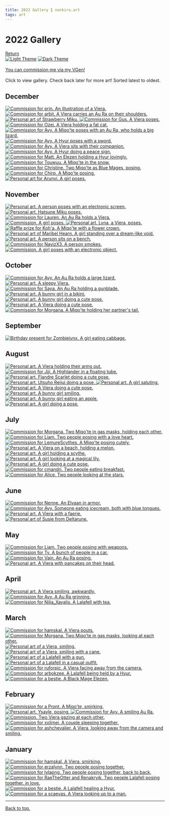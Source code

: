 ```yaml
---
title: 2022 Gallery ⁑ nonkiru.art
tags: art
---
```


<!-- bulk resize 300 height -->
<h1>2022 Gallery</h1>
<a href="/art/">Return</a>
<br>
<a href="javascript:;" class="a_img" onclick="lightmode()" onmouseover="document.light.src='/assets/website/light_theme_hover.png';" onmouseout="document.light.src='/assets/website/light_theme.png';" 
onfocus="document.light.src='/assets/website/light_theme_hover.png';" onfocusout="document.light.src='/assets/website/light_theme.png';">
<img src="/assets/website/light_theme.png" alt="Light Theme" name="light"></a>
<a href="javascript:;" class="a_img" onclick="darkmode()" onmouseover="document.dark.src='/assets/website/dark_theme_hover.png';" onmouseout="document.dark.src='/assets/website/dark_theme.png';" 
onfocus="document.dark.src='/assets/website/dark_theme_hover.png';" onfocusout="document.dark.src='/assets/website/dark_theme.png';">
<img src="/assets/website/dark_theme.png" alt="Dark Theme" name="dark"></a>

<br>
<br><a href="https://vgen.co/nonkiru">You can commission me via my VGen!</a>
<br>
<br>Click to view gallery. Check back later for more art! Sorted latest to oldest.
<div class="gallery">
<h2>December</h2>
<a href="/../assets/artwork/2022/prin.webp" data-fancybox="gallery" data-caption="Commission for prin. An illustration of a Viera.">
    <img src="/../assets/artwork/2022/low/prin.webp" alt="Commission for prin. An illustration of a Viera."  loading="lazy" />
</a>

<a href="/../assets/artwork/2022/arbit.webp" data-fancybox="gallery" data-caption="Commission for arbit. A Viera carries an Au Ra on their shoulders.">
    <img src="/../assets/artwork/2022/low/arbit.webp" alt="Commission for arbit. A Viera carries an Au Ra on their shoulders."  loading="lazy" />
</a>

<a href="/../assets/artwork/2022/strawberrymiku.webp" data-fancybox="gallery" data-caption="Personal art of Strawberry Miku.">
    <img src="/../assets/artwork/2022/low/strawberrymiku.webp" alt="Personal art of Strawberry Miku."  loading="lazy" />
</a>

<a href="/../assets/artwork/2022/gus.webp" data-fancybox="gallery" data-caption="Commission for Gus. A Viera poses.">
    <img src="/../assets/artwork/2022/low/gus.webp" alt="Commission for Gus. A Viera poses."  loading="lazy" />
</a>

<a href="/../assets/artwork/2022/ozei.webp" data-fancybox="gallery" data-caption="Commission for Ozei. A Viera holding a fat cat.">
    <img src="/../assets/artwork/2022/low/ozei.webp" alt="Commission for Ozei. A Viera holding a fat cat."  loading="lazy" />
</a>

<a href="/../assets/artwork/2022/avyvok2.webp" data-fancybox="gallery" data-caption="Commission for Avy. A Miqo'te poses with an Au Ra, who holds a big lizard.">
    <img src="/../assets/artwork/2022/low/avyvok2.webp" alt="Commission for Avy. A Miqo'te poses with an Au Ra, who holds a big lizard."  loading="lazy" />
</a>

<a href="/../assets/artwork/2022/jones.webp" data-fancybox="gallery" data-caption="Commission for Avy. A Hyur poses with a sword.">
    <img src="/../assets/artwork/2022/low/jones.webp" alt="Commission for Avy. A Hyur poses with a sword."  loading="lazy" />
</a>

<a href="/../assets/artwork/2022/myuriavy.webp" data-fancybox="gallery" data-caption="Commission for Avy. A Viera sits with their companion.">
    <img src="/../assets/artwork/2022/low/myuriavy.webp" alt="Commission for Avy. A Viera sits with their companion."  loading="lazy" />
</a>

<a href="/../assets/artwork/2022/ijidoa.webp" data-fancybox="gallery" data-caption="Commission for Avy. A Hyur doing a peace sign.">
    <img src="/../assets/artwork/2022/low/ijidoa.webp" alt="Commission for Avy. A Hyur doing a peace sign."  loading="lazy" />
</a>

<a href="/../assets/artwork/2022/matt.webp" data-fancybox="gallery" data-caption="Commission for Matt. An Elezen holding a Hyur lovingly.">
    <img src="/../assets/artwork/2022/low/matt.webp" alt="Commission for Matt. An Elezen holding a Hyur lovingly."  loading="lazy" />
</a>

<a href="/../assets/artwork/2022/touwuu.webp" data-fancybox="gallery" data-caption="Commission for Touwuu. A Miqo'te in the snow.">
    <img src="/../assets/artwork/2022/low/touwuu.webp" alt="Commission for Touwuu. A Miqo'te in the snow."  loading="lazy" />
</a>

<a href="/../assets/artwork/2022/christine.webp" data-fancybox="gallery" data-caption="Commission for Christine. Two Miqo'te as Blue Mages, posing.">
    <img src="/../assets/artwork/2022/low/christine.webp" alt="Commission for Christine. Two Miqo'te as Blue Mages, posing."  loading="lazy" />
</a>

<a href="/../assets/artwork/2022/chrip.webp" data-fancybox="gallery" data-caption="Commission for Chirp. A Miqo'te posing.">
    <img src="/../assets/artwork/2022/low/chrip.webp" alt="Commission for Chirp. A Miqo'te posing."  loading="lazy" />
</a>

<a href="/../assets/artwork/2022/nadia.webp" data-fancybox="gallery" data-caption="Personal art for Arunyi. A girl poses.">
    <img src="/../assets/artwork/2022/low/nadia.webp" alt="Personal art for Arunyi. A girl poses."  loading="lazy" />
</a>

<h2>November</h2>
<a href="/../assets/artwork/2022/jupiter.webp" data-fancybox="gallery" data-caption="Personal art. A person poses with an electronic screen.">
    <img src="/../assets/artwork/2022/low/jupiter.webp" alt="Personal art. A person poses with an electronic screen."  loading="lazy" />
</a>

<a href="/../assets/artwork/2022/miku.webp" data-fancybox="gallery" data-caption="Personal art. Hatsune Miku poses.">
    <img src="/../assets/artwork/2022/low/miku.webp" alt="Personal art. Hatsune Miku poses."  loading="lazy" />
</a>

<a href="/../assets/artwork/2022/lauren.webp" data-fancybox="gallery" data-caption="Commission for Lauren. An Au Ra holds a Viera.">
    <img src="/../assets/artwork/2022/low/lauren.webp" alt="Commission for Lauren. An Au Ra holds a Viera."  loading="lazy" />
</a>

<a href="/../assets/artwork/2022/kiso2.webp" data-fancybox="gallery" data-caption="Commission. A girl poses.">
    <img src="/../assets/artwork/2022/low/kiso2.webp" alt="Commission. A girl poses."  loading="lazy" />
</a>

<a href="/../assets/artwork/2022/lyna.webp" data-fancybox="gallery" data-caption="Personal art. Lyna, a Viera, poses.">
    <img src="/../assets/artwork/2022/low/lyna.webp" alt="Personal art. Lyna, a Viera, poses."  loading="lazy" />
</a>

<a href="/../assets/artwork/2022/koha.webp" data-fancybox="gallery" data-caption="Raffle prize for Koh'a. A Miqo'te with a flower crown.">
    <img src="/../assets/artwork/2022/low/koha.webp" alt="Raffle prize for Koh'a. A Miqo'te with a flower crown."  loading="lazy" />
</a>

<a href="/../assets/artwork/2022/maribel.webp" data-fancybox="gallery" data-caption="Personal art of Maribel Hearn. A girl standing over a dream-like void.">
    <img src="/../assets/artwork/2022/low/maribel.webp" alt="Personal art of Maribel Hearn. A girl standing over a dream-like void."  loading="lazy" />
</a>

<a href="/../assets/artwork/2022/myurinohn.webp" data-fancybox="gallery" data-caption="Personal art. A person sits on a bench.">
    <img src="/../assets/artwork/2022/low/myurinohn.webp" alt="Personal art. A person sits on a bench."  loading="lazy" />
</a>

<a href="/../assets/artwork/2022/NayizX3.webp" data-fancybox="gallery" data-caption="Commission for NayizX3. A person smokes.">
    <img src="/../assets/artwork/2022/low/NayizX3.webp" alt="Commission for NayizX3. A person smokes."  loading="lazy" />
</a>

<a href="/../assets/artwork/2022/kiso.webp" data-fancybox="gallery" data-caption="Commission. A girl poses with an electronic object.">
    <img src="/../assets/artwork/2022/low/kiso.webp" alt="Commission. A girl poses with an electronic object."  loading="lazy" />
</a>

<h2>October</h2>
<a href="/../assets/artwork/2022/voksis.webp" data-fancybox="gallery" data-caption="Commission for Avy. An Au Ra holds a large lizard.">
    <img src="/../assets/artwork/2022/low/voksis.webp" alt="Commission for Avy. An Au Ra holds a large lizard."  loading="lazy" />
</a>

<a href="/../assets/artwork/2022/myurisleepy.webp" data-fancybox="gallery" data-caption="Personal art. A sleepy Viera.">
    <img src="/../assets/artwork/2022/low/myurisleepy.webp" alt="Personal art. A sleepy Viera."  loading="lazy" />
</a>

<a href="/../assets/artwork/2022/saya.webp" data-fancybox="gallery" data-caption="Commission for Saya. An Au Ra holding a gunblade.">
    <img src="/../assets/artwork/2022/low/saya.webp" alt="Commission for Saya. An Au Ra holding a gunblade."  loading="lazy" />
</a>

<a href="/../assets/artwork/2022/beach.webp" data-fancybox="gallery" data-caption="Personal art. A bunny girl in a bikini.">
    <img src="/../assets/artwork/2022/low/beach.webp" alt="Personal art. A bunny girl in a bikini."  loading="lazy" />
</a>

<a href="/../assets/artwork/2022/non.webp" data-fancybox="gallery" data-caption="Personal art. A bunny girl doing a cute pose.">
    <img src="/../assets/artwork/2022/low/non.webp" alt="Personal art. A bunny girl doing a cute pose."  loading="lazy" />
</a>

<a href="/../assets/artwork/2022/myuri.webp" data-fancybox="gallery" data-caption="Personal art. A Viera doing a cute pose.">
    <img src="/../assets/artwork/2022/low/myuri.webp" alt="Personal art. A Viera doing a cute pose."  loading="lazy" />
</a>

<a href="/../assets/artwork/2022/morg.webp" data-fancybox="gallery" data-caption="Commission for Morgana. A Miqo'te holding her partner's tail.">
    <img src="/../assets/artwork/2022/low/marcus.webp" alt="Commission for Morgana. A Miqo'te holding her partner's tail."  loading="lazy" />
</a>

<h2>September</h2>
<a href="/../assets/artwork/2022/marybirthday.webp" data-fancybox="gallery" data-caption="Birthday present for Zombiejynx. A girl eating cabbage.">
    <img src="/../assets/artwork/2022/low/marybirthday.webp" alt="Birthday present for Zombiejynx. A girl eating cabbage."  loading="lazy" />
</a>


<h2>August</h2>
<a href="/../assets/artwork/2022/myuri2.webp" data-fancybox="gallery" data-caption="Personal art. A Viera holding their arms out.">
    <img src="/../assets/artwork/2022/low/myuri2.webp" alt="Personal art. A Viera holding their arms out."  loading="lazy" />
</a>

<a href="/../assets/artwork/2022/jiji.webp" data-fancybox="gallery" data-caption="Commission for Jiji. A Highlander in a floating tube.">
    <img src="/../assets/artwork/2022/low/jiji.webp" alt="Commission for Jiji. A Highlander in a floating tube."  loading="lazy" />
</a>

<a href="/../assets/artwork/2022/flandre.webp" data-fancybox="gallery" data-caption="Personal art. Flandre Scarlet doing a cute pose.">
    <img src="/../assets/artwork/2022/low/flandre.webp" alt="Personal art. Flandre Scarlet doing a cute pose."  loading="lazy" />
</a>

<a href="/../assets/artwork/2022/okuu.webp" data-fancybox="gallery" data-caption="Personal art. Utsuho Reijui doing a pose.">
    <img src="/../assets/artwork/2022/low/okuu.webp" alt="Personal art. Utsuho Reijui doing a pose."  loading="lazy" />
</a>

<a href="/../assets/artwork/2022/rune.webp" data-fancybox="gallery" data-caption="Personal art. A girl saluting.">
    <img src="/../assets/artwork/2022/low/rune.webp" alt="Personal art. A girl saluting."  loading="lazy" />
</a>

<a href="/../assets/artwork/2022/myu.webp" data-fancybox="gallery" data-caption="Personal art. A Viera doing a cute pose.">
    <img src="/../assets/artwork/2022/low/myu.webp" alt="Personal art. A Viera doing a cute pose."  loading="lazy" />
</a>

<a href="/../assets/artwork/2022/bnuuy.webp" data-fancybox="gallery" data-caption="Personal art. A bunny girl smiling.">
    <img src="/../assets/artwork/2022/low/bnuuy.webp" alt="Personal art. A bunny girl smiling."  loading="lazy" />
</a>

<a href="/../assets/artwork/2022/bunnycind.webp" data-fancybox="gallery" data-caption="Personal art. A bunny girl eating an apple.">
    <img src="/../assets/artwork/2022/low/bunnycind.webp" alt="Personal art. A bunny girl eating an apple."  loading="lazy" />
</a>

<a href="/../assets/artwork/2022/sui.webp" data-fancybox="gallery" data-caption="Personal art. A girl doing a pose.">
    <img src="/../assets/artwork/2022/low/sui.webp" alt="Personal art. A girl doing a pose."  loading="lazy" />
</a>


<h2>July</h2>
<a href="/../assets/artwork/2022/coffin.webp" data-fancybox="gallery" data-caption="Commission for Morgana. Two Miqo'te in gas masks, holding each other.">
    <img src="/../assets/artwork/2022/low/coffin.webp" alt="Commission for Morgana. Two Miqo'te in gas masks, holding each other."  loading="lazy" />
</a>

<a href="/../assets/artwork/2022/liam.webp" data-fancybox="gallery" data-caption="Commission for Liam. Two people posing with a love heart.">
    <img src="/../assets/artwork/2022/low/liam.webp" alt="Commission for Liam. Two people posing with a love heart."  loading="lazy" />
</a>

<a href="/../assets/artwork/2022/lemurescythes.webp" data-fancybox="gallery" data-caption="Commission for LemureScythes. A Miqo'te posing cutely.">
    <img src="/../assets/artwork/2022/low/lemurescythes.webp" alt="Commission for LemureScythes. A Miqo'te posing cutely."  loading="lazy" />
</a>

<a href="/../assets/artwork/2022/myubeach.webp" data-fancybox="gallery" data-caption="Personal art. A Viera on a beach, holding a melon.">
    <img src="/../assets/artwork/2022/low/myubeach.webp" alt="Personal art. A Viera on a beach, holding a melon."  loading="lazy" />
</a>

<a href="/../assets/artwork/2022/jiji2.webp" data-fancybox="gallery" data-caption="Personal art. A girl holding a scythe.">
    <img src="/../assets/artwork/2022/low/jiji2.webp" alt="Personal art. A girl holding a scythe."  loading="lazy" />
</a>

<a href="/../assets/artwork/2022/poshu.webp" data-fancybox="gallery" data-caption="Personal art. A girl looking at a magical lily.">
    <img src="/../assets/artwork/2022/low/poshu.webp" alt="Personal art. A girl looking at a magical lily."  loading="lazy" />
</a>

<a href="/../assets/artwork/2022/myuu.webp" data-fancybox="gallery" data-caption="Personal art. A girl doing a cute pose.">
    <img src="/../assets/artwork/2022/low/myuu.webp" alt="Personal art. A girl doing a cute pose."  loading="lazy" />
</a>

<a href="/../assets/artwork/2022/cmandri.webp" data-fancybox="gallery" data-caption="Commission for cmandri. Two people eating breakfast.">
    <img src="/../assets/artwork/2022/low/cmandri.webp" alt="Commission for cmandri. Two people eating breakfast."  loading="lazy" />
</a>

<a href="/../assets/artwork/2022/alice.webp" data-fancybox="gallery" data-caption="Commission for Alice. Two people looking at the stars.">
    <img src="/../assets/artwork/2022/low/alice.webp" alt="Commission for Alice. Two people looking at the stars."  loading="lazy" />
</a>


<h2>June</h2>
<a href="/../assets/artwork/2022/Nenne.webp" data-fancybox="gallery" data-caption="Commission for Nenne. An Elvaan in armor.">
    <img src="/../assets/artwork/2022/low/Nenne.webp" alt="Commission for Nenne. An Elvaan in armor."  loading="lazy" />
</a>

<a href="/../assets/artwork/2022/bluetong.webp" data-fancybox="gallery" data-caption="Commission for Avy. Someone eating icecream, both with blue tongues.">
    <img src="/../assets/artwork/2022/low/bluetong.webp" alt="Commission for Avy. Someone eating icecream, both with blue tongues."  loading="lazy" />
</a>

<a href="/../assets/artwork/2022/myuuu.webp" data-fancybox="gallery" data-caption="Personal art. A Viera with a faerie.">
    <img src="/../assets/artwork/2022/low/myuuu.webp" alt="Personal art. A Viera with a faerie."  loading="lazy" />
</a>

<a href="/../assets/artwork/2022/susie.webp" data-fancybox="gallery" data-caption="Personal art of Susie from Deltarune.">
    <img src="/../assets/artwork/2022/low/susie.webp" alt="Personal art of Susie from Deltarune."  loading="lazy" />
</a>

<h2>May</h2>
<a href="/../assets/artwork/2022/liam2.webp" data-fancybox="gallery" data-caption="Commission for Liam. Two people posing with weapons.">
    <img src="/../assets/artwork/2022/low/liam2.webp" alt="Commission for Liam. Two people posing with weapons."  loading="lazy" />
</a>

<a href="/../assets/artwork/2022/ty.webp" data-fancybox="gallery" data-caption="Commission for Ty. A bunch of people in a car.">
    <img src="/../assets/artwork/2022/low/ty.webp" alt="Commission for Ty. A bunch of people in a car."  loading="lazy" />
</a>

<a href="/../assets/artwork/2022/vain.webp" data-fancybox="gallery" data-caption="Commission for Vain. An Au Ra posing.">
    <img src="/../assets/artwork/2022/low/vain.webp" alt="Commission for Vain. An Au Ra posing."  loading="lazy" />
</a>

<a href="/../assets/artwork/2022/myupancake.webp" data-fancybox="gallery" data-caption="Personal art. A Viera with pancakes on their head.">
    <img src="/../assets/artwork/2022/low/myupancake.webp" alt="Personal art. A Viera with pancakes on their head."  loading="lazy" />
</a>


<h2>April</h2>
<a href="/../assets/artwork/2022/myuriapril.webp" data-fancybox="gallery" data-caption="Personal art. A Viera smiling, awkwardly.">
    <img src="/../assets/artwork/2022/low/myuriapril.webp" alt="Personal art. A Viera smiling, awkwardly."  loading="lazy" />
</a>

<a href="/../assets/artwork/2022/voksis_sparkle.webp" data-fancybox="gallery" data-caption="Commission for Avy. A Au Ra grinning.">
    <img src="/../assets/artwork/2022/low/voksis_sparkle.webp" alt="Commission for Avy. A Au Ra grinning."  loading="lazy" />
</a>

<a href="/../assets/artwork/2022/Nilia_Xayalis.webp" data-fancybox="gallery" data-caption="Commission for Nilia_Xayalis. A Lalafell with tea.">
    <img src="/../assets/artwork/2022/low/Nilia_Xayalis.webp" alt="Commission for Nilia_Xayalis. A Lalafell with tea."  loading="lazy" />
</a>

<h2>March</h2>
<a href="/../assets/artwork/2022/hamskal.webp" data-fancybox="gallery" data-caption="Commission for hamskal. A Viera pouts.">
    <img src="/../assets/artwork/2022/low/hamskal.webp" alt="Commission for hamskal. A Viera pouts."  loading="lazy" />
</a>

<a href="/../assets/artwork/2022/coffinfetish.webp" data-fancybox="gallery" data-caption="Commission for Morgana. Two Miqo'te in gas masks, looking at each other.">
    <img src="/../assets/artwork/2022/low/coffinfetish.webp" alt="Commission for Morgana. Two Miqo'te in gas masks, looking at each other."  loading="lazy" />
</a>

<a href="/../assets/artwork/2022/bnuuy.webp" data-fancybox="gallery" data-caption="Personal art of a Viera, smiling.">
    <img src="/../assets/artwork/2022/low/bnuuy.webp" alt="Personal art of a Viera, smiling."  loading="lazy" />
</a>

<a href="/../assets/artwork/2022/bnuuy2.webp" data-fancybox="gallery" data-caption="Personal art of a Viera, smiling with a cane.">
    <img src="/../assets/artwork/2022/low/bnuuy2.webp" alt="Personal art of a Viera, smiling with a cane."  loading="lazy" />
</a>

<a href="/../assets/artwork/2022/gun.webp" data-fancybox="gallery" data-caption="Personal art of a Lalafell with a gun.">
    <img src="/../assets/artwork/2022/low/gun.webp" alt="Personal art of a Lalafell with a gun."  loading="lazy" />
</a>

<a href="/../assets/artwork/2022/warmup.webp" data-fancybox="gallery" data-caption="Personal art of a Lalafell in a casual outfit.">
    <img src="/../assets/artwork/2022/low/warmup.webp" alt="Personal art of a Lalafell in a casual outfit."  loading="lazy" />
</a>

<a href="/../assets/artwork/2022/ruforpic.webp" data-fancybox="gallery" data-caption="Commission for ruforpic. A Viera facing away from the camera.">
    <img src="/../assets/artwork/2022/low/ruforpic.webp" alt="Commission for ruforpic. A Viera facing away from the camera."  loading="lazy" />
</a>

<a href="/../assets/artwork/2022/arbokzee.webp" data-fancybox="gallery" data-caption="Commission for arbokzee. A Lalafell being held by a Hyur.">
    <img src="/../assets/artwork/2022/low/arbokzee.webp" alt="Commission for arbokzee. A Lalafell being held by a Hyur.  "  loading="lazy" />
</a>

<a href="/../assets/artwork/2022/obr.webp" data-fancybox="gallery" data-caption="Commission for a bestie. A Black Mage Elezen.">
    <img src="/../assets/artwork/2022/low/obr.webp" alt="Commission for a bestie. A Black Mage Elezen."  loading="lazy" />
</a>

<h2>February</h2>
<a href="/../assets/artwork/2022/pront.webp" data-fancybox="gallery" data-caption="Commission for a Pront. A Miqo'te, smirking.">
    <img src="/../assets/artwork/2022/low/pront.webp" alt="Commission for a Pront. A Miqo'te, smirking."  loading="lazy" />
</a>

<a href="/../assets/artwork/2022/ysayle.webp" data-fancybox="gallery" data-caption="Personal art. Ysayle, posing.">
    <img src="/../assets/artwork/2022/low/ysayle.webp" alt="Personal art. Ysayle, posing."  loading="lazy" />
</a>

<a href="/../assets/artwork/2022/voksis2.webp" data-fancybox="gallery" data-caption="Commission for Avy. A smiling Au Ra.">
    <img src="/../assets/artwork/2022/low/voksis2.webp" alt="Commission for Avy. A smiling Au Ra."  loading="lazy" />
</a>

<a href="/../assets/artwork/2022/berry.webp" data-fancybox="gallery" data-caption="Commission. Two Viera gazing at each other.">
    <img src="/../assets/artwork/2022/low/berry.webp" alt="Commission. Two Viera gazing at each other."  loading="lazy" />
</a>

<a href="/../assets/artwork/2022/xxlimei.webp" data-fancybox="gallery" data-caption="Commission for xxlimei. A couple sleeping together.">
    <img src="/../assets/artwork/2022/low/xxlimei.webp" alt="Commission for xxlimei. A couple sleeping together."  loading="lazy" />
</a>

<a href="/../assets/artwork/2022/ashchevalier.webp" data-fancybox="gallery" data-caption="Commission for ashchevalier. A Viera, looking away from the camera and smiling.">
    <img src="/../assets/artwork/2022/low/ashchevalier.webp" alt="Commission for ashchevalier. A Viera, looking away from the camera and smiling."  loading="lazy" />
</a>


<h2>January</h2>
<a href="/../assets/artwork/2022/hamskal2.webp" data-fancybox="gallery" data-caption="Commission for hamskal. A Viera, smirking.">
    <img src="/../assets/artwork/2022/low/hamskal2.webp" alt="Commission for hamskal. A Viera, smirking."  loading="lazy" />
</a>

<a href="/../assets/artwork/2022/erzalynn.webp" data-fancybox="gallery" data-caption="Commission for erzalynn. Two people posing together.">
    <img src="/../assets/artwork/2022/low/erzalynn.webp" alt="Commission for erzalynn. Two people posing together."  loading="lazy" />
</a>

<a href="/../assets/artwork/2022/lylapng.webp" data-fancybox="gallery" data-caption="Commission for lylapng. Two people posing together, back to back.">
    <img src="/../assets/artwork/2022/low/lylapng.webp" alt="Commission for lylapng. Two people posing together, back to back."  loading="lazy" />
</a>

<a href="/../assets/artwork/2022/rae.webp" data-fancybox="gallery" data-caption="Commission for RaeTheOtter and Renakryik. Two people Lalafell posing together, in love.">
    <img src="/../assets/artwork/2022/low/rae.webp" alt="Commission for RaeTheOtter and Renakryik. Two people Lalafell posing together, in love."  loading="lazy" />
</a>

<a href="/../assets/artwork/2022/bestie.webp" data-fancybox="gallery" data-caption="Commission for a bestie. A Lalafell healing a Hyur.">
    <img src="/../assets/artwork/2022/low/bestie.webp" alt="Commission for a bestie. A Lalafell healing a Hyur."  loading="lazy" />
</a>

<a href="/../assets/artwork/2022/scaevas.webp" data-fancybox="gallery" data-caption="Commission for a scaevas. A Viera looking up to a man.">
    <img src="/../assets/artwork/2022/low/scaevas.webp" alt="Commission for a scaevas. A Viera looking up to a man."  loading="lazy" />
</a>


</div>

<hr>
<a href="#">Back to top.</a>